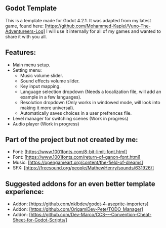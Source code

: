 ## Godot Template
 
This is a template made for Godot 4.2.1.
It was adapted from my latest game, found here: [https://github.com/Mohammed-Kapiel/Vuno-The-Adventureers-Log]
I will use it internally for all of my games and wanted to share it with you all. 

## Features:
* Main menu setup.
* Setting menu:
	* Music volume slider.
	* Sound effects volume slider.
	* Key input mapping.
	* Language selection dropdown (Needs a localization file, will add an example in a few languages).
	* Resolution dropdown (Only works in windowed mode, will look into making it more universal).
	* Automatically saves choices in a user prefrences file.
* Level manager for switching scenes (Work in progress)
* Audio player (Work in progress)

## Part of the project but not created by me:
* Font: [https://www.1001fonts.com/8-bit-limit-font.html]
* Font: [https://www.1001fonts.com/return-of-ganon-font.html]
* Music: [https://opengameart.org/content/the-field-of-dreams]
* SFX: [https://freesound.org/people/MathewHenry/sounds/631926/]

## Suggested addons for an even better template experience:
* Addon: [https://github.com/nklbdev/godot-4-aseprite-importers]
* Addon: [https://github.com/OrigamiDev-Pete/TODO_Manager]
* Addon: [https://github.com/Dev-Marco/CCS---Convention-Cheat-Sheet-for-Godot-Scripts/]
